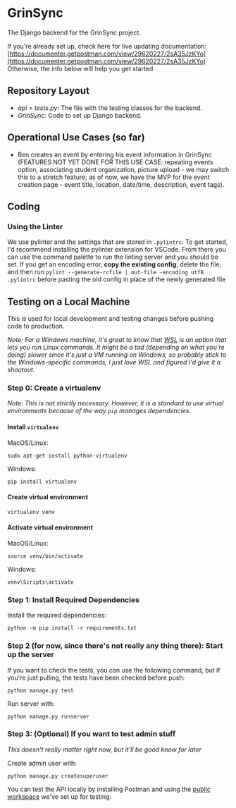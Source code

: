 # GrinSync
The Django backend for the GrinSync project. 

If you're already set up, check here for live updating documentation: [https://documenter.getpostman.com/view/29620227/2sA35JzKYo](https://documenter.getpostman.com/view/29620227/2sA35JzKYo)
Otherwise, the info below will help you get started

## Repository Layout
- *api > tests.py*: The file with the testing classes for the backend. 
- *GrinSync*: Code to set up Django backend.

## Operational Use Cases (so far)
- Ben creates an event by entering his event information in GrinSync (FEATURES NOT YET DONE FOR THIS USE CASE: repeating events option, associating student organization, picture upload - we may switch this to a stretch feature; as of now, we have the MVP for the event creation page - event title, location, date/time, description, event tags).

## Coding
### Using the Linter
We use pylinter and the settings that are stored in `.pylintrc`. To get started, I'd recommend installing the pylinter extension for VSCode. From there you can use the command palette to run the linting server and you should be set. If you get an encoding error, __copy the existing config__, delete the file, and then run `pylint --generate-rcfile | out-file -encoding utf8 .pylintrc` before pasting the old config in place of the newly generated file

## Testing on a Local Machine
This is used for local development and testing changes before pushing code to production.

_Note:
For a Windows machine, it's great to know that [WSL](https://learn.microsoft.com/en-us/windows/wsl/install) is an option that lets you run Linux commands. It might be a tad (depending on what you're doing) slower since it's just a VM running on Windows, so probably stick to the Windows-specific commands; I just love WSL and figured I'd give it a shoutout._

### Step 0: Create a virtualenv

_Note: This is not strictly necessary. However, it is a standard to use virtual environments because of the way `pip` manages dependencies._

#### Install `virtualenv`

MacOS/Linux:

```
sudo apt-get install python-virtualenv
```

Windows:

```
pip install virtualenv
```

#### Create virtual environment

```
virtualenv venv
```

#### Activate virtual environment

MacOS/Linux:

```
source venv/bin/activate
```

Windows:

```
venv\Scripts\activate
```

### Step 1: Install Required Dependencies

Install the required dependencies:

```
python -m pip install -r requirements.txt
```



### Step 2 (for now, since there's not really any thing there): Start up the server

If you want to check the tests, you can use the following command, but if you're just pulling, the tests have been checked before push:

```
python manage.py test
```

Run server with:

```
python manage.py runserver
```

### Step 3: (Optional) If you want to test admin stuff
_This doesn't really matter right now, but it'll be good know for later_

Create admin user with:

```
python manage.py createsuperuser
```

You can test the API locally by installing Postman and using the [public workspace](https://www.postman.com/descent-module-operator-84099879/workspace/grinsyncworkspace/collection/29620227-3562082b-4020-4b32-8b28-3082ef7d8bfc?action=share&creator=29620227) we've set up for testing:
